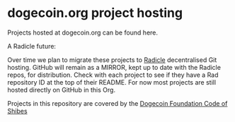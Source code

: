 # dogecoin.org project hosting

Projects hosted at dogecoin.org can be found here. 

A Radicle future:

Over time we plan to migrate these projects to [Radicle](https://radicle.xyz) decentralised Git hosting. GitHub will remain as a MIRROR, kept up to date with the Radicle repos, for distribution. Check with each project to see if they have a Rad repository ID at the top of their README. For now most projects are still hosted directly on GitHub in this Org. 

Projects in this repository are covered by the [Dogecoin Foundation Code of Shibes](https://github.com/dogecoinfoundation/policy/blob/main/policy_02_conduct.md)
